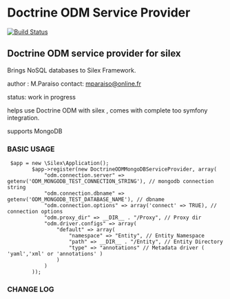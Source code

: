 Doctrine ODM Service Provider
=============================

[![Build Status](https://travis-ci.org/Mparaiso/doctrineodmserviceprovider.png?branch=master)](https://travis-ci.org/Mparaiso/doctrineodmserviceprovider)

Doctrine ODM service provider for silex
---------------------------------------

Brings NoSQL databases to Silex Framework.

author : M.Paraiso
contact: mparaiso@online.fr

status: work in progress

helps use Doctrine ODM with silex , comes with complete too symfony integration.

supports MongoDB

### BASIC USAGE

     $app = new \Silex\Application();
            $app->register(new DoctrineODMMongoDBServiceProvider, array(
                "odm.connection.server" => getenv('ODM_MONGODB_TEST_CONNECTION_STRING'), // mongodb connection string
                "odm.connection.dbname" => getenv('ODM_MONGODB_TEST_DATABASE_NAME'), // dbname
                "odm.connection.options" => array('connect' => TRUE), // connection options
                "odm.proxy_dir" => __DIR__ . "/Proxy", // Proxy dir
                "odm.driver.configs" => array(
                    "default" => array(
                        "namespace" => "Entity", // Entity Namespace
                        "path" => __DIR__ . "/Entity", // Entity Directory
                        "type" => "annotations" // Metadata driver ( 'yaml','xml' or 'annotations' )
                    )
                )
            ));

### CHANGE LOG
